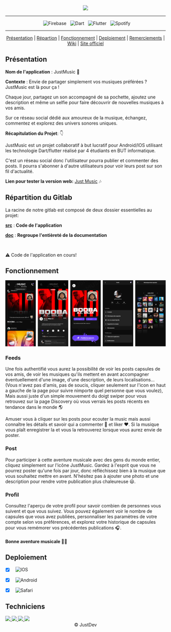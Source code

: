 <div align = center>

  <img src="https://codefirst.iut.uca.fr/git/justDEV/justMusic/raw/branch/master/Documentation/Images/Banner-JustMusic.png" />
    
---

&nbsp; ![Firebase](https://img.shields.io/badge/Firebase-FFCA28.svg?style=for-the-badge&logo=Firebase&logoColor=black)
&nbsp; ![Dart](https://img.shields.io/badge/Dart-000?style=for-the-badge&logo=dart&logoColor=blue&color=white)
&nbsp; ![Flutter](https://img.shields.io/badge/Flutter-000?style=for-the-badge&logo=flutter&logoColor=blue&color=white)
&nbsp; ![Spotify](https://img.shields.io/badge/Spotify-1DB954.svg?style=for-the-badge&logo=Spotify&logoColor=white)

---

[Présentation](#présentation) | [Répartion](#répartition-du-gitlab) | [Fonctionnement](#fonctionnement) | [Deploiement](#deploiement) | [Remerciements](#remerciements) | [Wiki](https://codefirst.iut.uca.fr/git/justDEV/justMusic/wiki) | [Site officiel](https://justmusicapp.com)


</div>

## Présentation

**Nom de l'application** : JustMusic :musical_note:

**Contexte** : Envie de partager simplement vos musiques préférées ? JustMusic est là pour ça !

Chaque jour, partagez un son accompagné de sa pochette, ajoutez une description et même un selfie pour faire découvrir de nouvelles musiques à vos amis.

Sur ce réseau social dédié aux amoureux de la musique, échangez, commentez et explorez des univers sonores uniques.

**Récapitulation du Projet**: 👇

JustMusic est un projet collaboratif à but lucratif pour Android/IOS utilisant les technologie  Dart/flutter réalisé par 4 étudiants en BUT informatique.


C'est un réseau social donc l'utilisateur pourra publier et commenter des posts. Il pourra s'abonner à d'autre utilisateurs pour voir leurs post sur son fil d'actualité.

**Lien pour tester la version web:** [Just Music](https://justmusic-435d5.web.app) 🎶

## Répartition du Gitlab

La racine de notre gitlab est composé de deux dossier essentielles au projet:

[**src**](src) : **Code de l'application**

[**doc**](doc) : **Regroupe l'entièreté  de la documentation**

</br>

:warning: Code de l'application en cours!

## Fonctionnement

<div align = center>

  <img src="Documentation/Images/Overview.png" />
  
</div>

### Feeds

Une fois authentifié vous aurez la possibilité de voir les posts capsules de vos amis, de voir les musiques qu'ils mettent en avant accompagner éventuellement d'une image, d'une description, de leurs localisations... (Vous n'avez pas d'amis, pas de soucis, cliquer seulement sur l'icon en haut a gauche de la page pour suivre nimporte quel personne que vous voulez), Mais aussi juste d'un simple mouvement du doigt swiper pour vous retrouvez sur la page Discovery où vous verrais les posts récents en tendance dans le monde 🌎

Amuser vous à cliquer sur les posts pour ecouter la music mais aussi connaître les détails et savoir qui a commenter 💬 et liker ❤️. Si la musique vous plaît enregistrer la et vous la retrouverez lorsque vous aurez envie de poster.

### Post

Pour participer à cette aventure musicale avec des gens du monde entier, cliquez simplement sur l'icône JustMusic. Gardez à l'esprit que vous ne pourrez poster qu'une fois par jour, donc réfléchissez bien à la musique que vous souhaitez mettre en avant. N'hésitez pas à ajouter une photo et une description pour rendre votre publication plus chaleureuse 😃.

### Profil

Consultez l'aperçu de votre profil pour savoir combien de personnes vous suivent et que vous suivez. Vous pouvez également voir le nombre de capsules que vous avez publiées, personnaliser les paramètres de votre compte selon vos préférences, et explorez votre historique de capsules pour vous remémorer vos précédentes publications 🎧.

#### Bonne aventure musicale 🎵🌟

## Deploiement

- [x] &nbsp; ![IOS](https://img.shields.io/badge/IOS-000?style=for-the-badge&logo=apple&logoColor=black&color=white)
- [x] &nbsp; ![Android](https://img.shields.io/badge/Android-000?style=for-the-badge&logo=android&logoColor=white&color=green)
- [x] &nbsp; ![Safari](https://img.shields.io/badge/Safari-000000.svg?style=for-the-badge&logo=Safari&logoColor=white)


## Techniciens

<a href = "https://codefirst.iut.uca.fr/git/lucas.delanier">
<img src ="https://codefirst.iut.uca.fr/git/avatars/6a3835d734392fccff3949f7c82a63b9?size=870" height="50px">
</a>
<a href = "https://codefirst.iut.uca.fr/git/emre.kartal">
<img src ="https://codefirst.iut.uca.fr/git/avatars/1ff65c9c5ab0e8c8883fb48adbcf972f?size=870" height="50px">
</a>
<a href = "https://codefirst.iut.uca.fr/git/david.d_almeida">
<img src ="https://codefirst.iut.uca.fr/git/avatars/0f8eaaad1e26d3de644ca522eccaea7c?size=870" height="50px">
</a>
<a href = "https://codefirst.iut.uca.fr/git/rayhan.hassou">
<img src ="https://codefirst.iut.uca.fr/git/avatars/84062b2bb326d9e9154a9859b375e599?size=870" height="50px">
</a>

<div align = center>
© JustDev
</div>